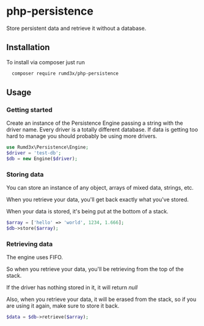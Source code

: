 # php-persistence
Store persistent data and retrieve it without a database.

## Installation
To install via composer just run
```sh
  composer require rumd3x/php-persistence
```

## Usage
### Getting started
Create an instance of the Persistence Engine passing a string with the driver name.
Every driver is a totally different database.
If data is getting too hard to manage you should probably be using more drivers.

```php
use Rumd3x\Persistence\Engine;
$driver = 'test-db';
$db = new Engine($driver);
```

### Storing data
You can store an instance of any object, arrays of mixed data, strings, etc.

When you retrieve your data, you'll get back exactly what you've stored.

When your data is stored, it's being put at the bottom of a stack.
```php
$array = ['hello' => 'world', 1234, 1.666];
$db->store($array);
```

### Retrieving data
The engine uses FIFO.

So when you retrieve your data, you'll be retrieving from the top of the stack.

If the driver has nothing stored in it, it will return _null_

Also, when you retrieve your data, it will be erased from the stack, so if you are using it again, make sure to store it back.
```php
$data = $db->retrieve($array);
```